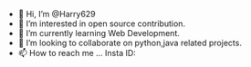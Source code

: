 - 👋 Hi, I’m @Harry629
- 👀 I’m interested in open source contribution.
- 🌱 I’m currently learning Web Development.
- 💞️ I’m looking to collaborate on python,java related projects.
- 📫 How to reach me ... Insta ID: 

<!---
Harry629/Harry629 is a ✨ special ✨ repository because its `README.md` (this file) appears on your GitHub profile.
You can click the Preview link to take a look at your changes.
--->
